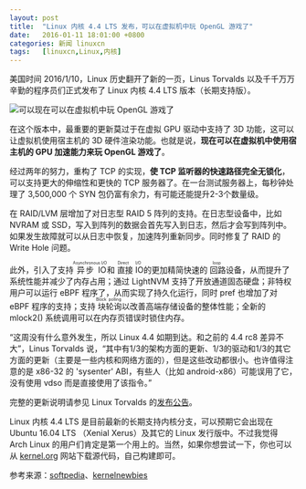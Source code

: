 ```yaml
---
layout: post
title:	"Linux 内核 4.4 LTS 发布，可以在虚拟机中玩 OpenGL 游戏了"
date:	2016-01-11 18:01:00 +0800 
categories:	新闻 linuxcn 
tags:	[linuxcn,Linux,内核]
---
```



美国时间 2016/1/10，Linux 历史翻开了新的一页，Linus Torvalds 以及千千万万辛勤的程序员们正式发布了 Linux 内核 4.4 LTS 版本（长期支持版）。


![可以现在可以在虚拟机中玩 OpenGL 游戏了](/Asserts/Images//attachment/album/201601/11/180039b2e3er9r22r853es.jpg)


在这个版本中，最重要的更新莫过于在虚拟 GPU 驱动中支持了 3D 功能，这可以让虚拟机使用宿主机的 3D 硬件渲染功能。也就是说，**现在可以在虚拟机中使用宿主机的 GPU 加速能力来玩 OpenGL 游戏了**。


经过两年的努力，重构了 TCP 的实现，**使 TCP 监听器的快速路径完全无锁化**，可以支持更大的伸缩性和更快的 TCP 服务器了。在一台测试服务器上，每秒钟处理了 3,500,000 个 SYN 包仍富有余力，有可能还能提升2-3个数量级。


在 RAID/LVM 层增加了对日志型 RAID 5 阵列的支持。在日志型设备中，比如 NVRAM 或 SSD，写入到阵列的数据会首先写入到日志，然后才会写到阵列中。如果发生故障就可以从日志中恢复，加速阵列重新同步。同时修复了 RAID 的 Write Hole 问题。


此外，引入了支持<ruby> 异步 IO <rp>  （ </rp> <rt>  Asynchronous I/O </rt> <rp>  ） </rp></ruby>和<ruby> 直接 IO <rp>  （ </rp> <rt>  Direct I/O </rt> <rp>  ） </rp></ruby> 的更加精简快速的<ruby> 回路 <rp>  （ </rp> <rt>  loop </rt> <rp>  ） </rp></ruby>设备，从而提升了系统性能并减少了内存占用；通过 LightNVM 支持了开放通道固态硬盘；非特权用户可以运行 eBPF 程序了，从而实现了持久化运行，同时 pref 也增加了对 eBPF 程序的支持；支持<ruby> 块轮询 <rt>  Block polling </rt></ruby>以改善高端存储设备的整体性能；全新的 mlock2() 系统调用可以在内存页错误时锁住内存。


“这周没有什么意外发生，所以 Linux 4.4 如期到达。和之前的 4.4 rc8 差异不大”，Linus Torvalds 说，“其中有1/3的架构方面的更新、1/3的驱动和1/3的其它方面的更新（主要是一些内核和网络方面的），但是这些改动都很小。也许值得注意的是 x86-32 的 'sysenter' ABI，有些人（比如 android-x86）可能误用了它，没有使用 vdso 而是直接使用了该指令。”


完整的更新说明请参见 Linux Torvalds 的[发布公告](http://lkml.iu.edu/hypermail/linux/kernel/1601.1/01592.html)。


Linux 内核 4.4 LTS 是目前最新的长期支持内核分支，可以预期它会出现在 Ubuntu 16.04 LTS （Xenial Xerus）及其它的 Linux 发行版中。不过我觉得 Arch Linux 的用户们肯定是第一个用上的。当然，如果你想尝试一下，你也可以从 [kernel.org](http://kernel.org/) 网站下载源代码，自己构建即可。


参考来源：[softpedia](http://news.softpedia.com/news/linux-kernel-4-4-lts-officially-released-adds-3d-support-in-the-virtual-gpu-driver-498700.shtml)、[kernelnewbies](http://kernelnewbies.org/Linux_4.4)

